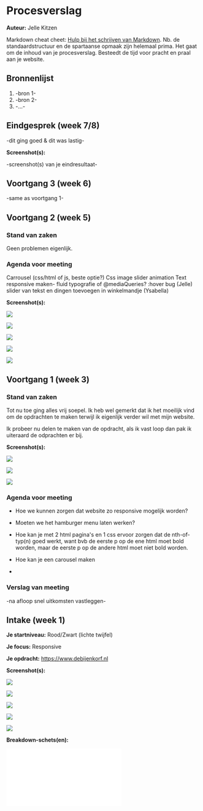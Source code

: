 # Procesverslag
**Auteur:** Jelle Kitzen

Markdown cheat cheet: [Hulp bij het schrijven van Markdown](https://github.com/adam-p/markdown-here/wiki/Markdown-Cheatsheet). Nb. de standaardstructuur en de spartaanse opmaak zijn helemaal prima. Het gaat om de inhoud van je procesverslag. Besteedt de tijd voor pracht en praal aan je website.



## Bronnenlijst
1. -bron 1-
2. -bron 2-
3. -...-



## Eindgesprek (week 7/8)

-dit ging goed & dit was lastig-

**Screenshot(s):**

-screenshot(s) van je eindresultaat-



## Voortgang 3 (week 6)

-same as voortgang 1-



## Voortgang 2 (week 5)

### Stand van zaken

Geen problemen eigenlijk.


### Agenda voor meeting

Carrousel (css/html of js, beste optie?) 
Css image slider animation 
Text responsive maken- fluid typografie of @mediaQueries? 
:hover bug (Jelle)
slider van tekst en dingen toevoegen in winkelmandje (Ysabella)

**Screenshot(s):**

![](images/mobile-top.png)

![](images/mobile-middle.png)

![](images/desktop-top.png)

![](images/desktop-middle.png)

![](images/desktop-bottom.png)




## Voortgang 1 (week 3)

### Stand van zaken

Tot nu toe ging alles vrij soepel. Ik heb wel gemerkt dat ik het moeilijk vind om de opdrachten te maken terwijl ik eigenlijk verder wil met mijn website.

Ik probeer nu delen te maken van de opdracht, als ik vast loop dan pak ik uiteraard de odprachten er bij.

**Screenshot(s):**

![](images/homepage-header.png)

![](images/homepage-middle.png)

![](images/homepage-footer.png)

### Agenda voor meeting

- Hoe we kunnen zorgen dat website zo responsive mogelijk worden?

- Moeten we het hamburger menu laten werken?

- Hoe kan je met 2 html pagina's en 1 css ervoor zorgen dat de nth-of-typ(n) goed werkt, want bvb de eerste p op de ene html moet bold worden, maar de eerste p op de andere html moet niet bold worden.

- Hoe kan je een carousel maken

- 

### Verslag van meeting

-na afloop snel uitkomsten vastleggen-



## Intake (week 1)

**Je startniveau:** Rood/Zwart (lichte twijfel)

**Je focus:** Responsive

**Je opdracht:** https://www.debijenkorf.nl

**Screenshot(s):**

![](images/Homepage-mobile.png)

![](images/Homepage-desktop.png)

![](images/Overview-mobile.png)

![](images/Homepage-desktop.png)

![](images/Menu-mobile.png)

**Breakdown-schets(en):**

![-voorlopige breakdownschets(en) van een of beide pagina's van de site die je gaat maken-](images/Breakdown-schets.pdf)
